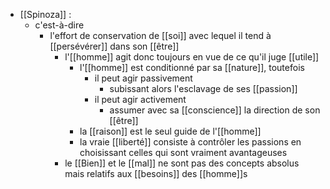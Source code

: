 - [[Spinoza]] : 
	-  c'est-à-dire
	    - l'effort de conservation de [[soi]] avec lequel il tend à [[persévérer]] dans son [[être]]
	      - l'[[homme]] agit donc toujours en vue de ce qu'il juge [[utile]]
	        - l'[[homme]] est conditionné par sa [[nature]], toutefois
	          - il peut agir passivement
	            - subissant alors l'esclavage de ses [[passion]]
	          - il peut agir activement
	            - assumer avec sa [[conscience]] la direction de son [[être]]
	        - la [[raison]] est le seul guide de l'[[homme]]
	        - la vraie [[liberté]] consiste à contrôler les passions en choisissant celles qui sont vraiment avantageuses
	      - le [[Bien]] et le [[mal]] ne sont pas des concepts absolus mais relatifs aux [[besoins]] des [[homme]]s